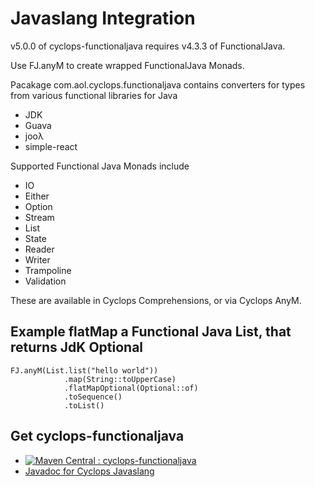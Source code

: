 # Javaslang Integration

v5.0.0 of cyclops-functionaljava requires v4.3.3 of FunctionalJava.



Use FJ.anyM to create wrapped FunctionalJava Monads.

Pacakage com.aol.cyclops.functionaljava contains converters for types from various functional libraries for Java

* JDK
* Guava
* jooλ
* simple-react

Supported Functional Java Monads include

* IO
* Either
* Option
* Stream
* List
* State
* Reader
* Writer
* Trampoline
* Validation

These are available in Cyclops Comprehensions, or via Cyclops AnyM.

## Example flatMap a Functional Java List, that returns JdK Optional

	FJ.anyM(List.list("hello world"))
				.map(String::toUpperCase)
				.flatMapOptional(Optional::of)
				.toSequence()
				.toList()
    
			
## Get cyclops-functionaljava


* [![Maven Central : cyclops-functionaljava](https://maven-badges.herokuapp.com/maven-central/com.aol.cyclops/cyclops-functionaljava/badge.svg)](https://maven-badges.herokuapp.com/maven-central/com.aol.cyclops/cyclops-functionaljava)
* [Javadoc for Cyclops Javaslang](http://www.javadoc.io/doc/com.aol.cyclops/cyclops-functionaljava/5.0.0)
